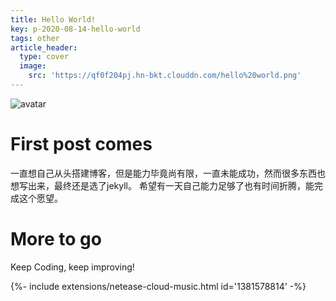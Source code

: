 ```yaml
---
title: Hello World!
key: p-2020-08-14-hello-world
tags: other
article_header:
  type: cover
  image:
    src: 'https://qf0f204pj.hn-bkt.clouddn.com/hello%20world.png'
---
```


![avatar](https://qf0f204pj.hn-bkt.clouddn.com/hello%20world.png)

# First post comes

一直想自己从头搭建博客，但是能力毕竟尚有限，一直未能成功，然而很多东西也想写出来，最终还是选了jekyll。
希望有一天自己能力足够了也有时间折腾，能完成这个愿望。

# More to go

Keep Coding, keep improving!

<!--more-->

<div>{%- include extensions/netease-cloud-music.html id='1381578814' -%}</div>